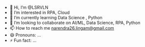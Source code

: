 - 👋 Hi, I’m @LSRVLN
- 👀 I’m interested in RPA, Cloud
- 🌱 I’m currently learning Data Science , Python
- 💞️ I’m looking to collaborate on AI/ML, Data Science, RPA, Python
- 📫 How to reach me narendra26.lingam@gmail.com
- 😄 Pronouns: ...
- ⚡ Fun fact: ...

<!---
LSRVLN/LSRVLN is a ✨ special ✨ repository because its `README.md` (this file) appears on your GitHub profile.
You can click the Preview link to take a look at your changes.
--->
